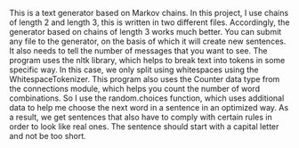 This is a text generator based on Markov chains. In this project, I use chains of length 2 and length 3, this is written in two different files. 
Accordingly, the generator based on chains of length 3 works much better. 
You can submit any file to the generator, on the basis of which it will create new sentences. 
It also needs to tell the number of messages that you want to see.
The program uses the nltk library, which helps to break text into tokens in some specific way. 
In this case, we only split using whitespaces using the WhitespaceTokenizer.
This program also uses the Counter data type from the connections module, which helps you count the number of word combinations.
So I use the random.choices function, which uses additional data to help me choose the next word in a sentence in an optimized way.
As a result, we get sentences that also have to comply with certain rules in order to look like real ones. The sentence should start with a capital letter and not be too short.